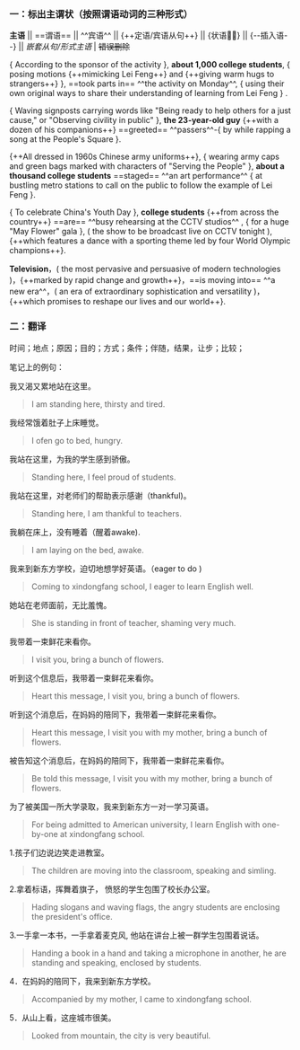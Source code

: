 ### 一：标出主谓状（按照谓语动词的三种形式）

**主语**  || ==谓语== || ^^宾语^^ || {++定语/宾语从句++} || {状语} || {--插入语--} || *嵌套从句/形式主语* |  ~~错误删除~~


{ According to the sponsor of the activity }, **about 1,000 college students**, { posing motions {++mimicking Lei Feng++} and {++giving warm hugs to strangers++} }, ==took parts in== ^^the activity on Monday^^, { using their own original ways to share their understanding of learning from Lei Feng } .

{ Waving signposts carrying words like "Being ready to help others for a just cause," or "Observing civility in public" }, **the 23-year-old guy** {++with a dozen of his companions++} ==greeted== ^^passers^^-{ by while rapping a song at the People's Square }.

{++All dressed in 1960s Chinese army uniforms++}, { wearing army caps and green bags marked with characters of "Serving the People" }, **about a thousand college students** ==staged== ^^an art performance^^ { at bustling metro stations to call on the public to follow the example of Lei Feng }.

{ To celebrate China's Youth Day }, **college students** {++from across the country++} ==are== ^^busy rehearsing at the CCTV studios^^ , { for a huge "May Flower" gala }, ( the show to be broadcast live on CCTV tonight ), {++which features a dance with a sporting theme led by four World Olympic champions++}.

**Television**，( the most pervasive and persuasive of modern technologies )，{++marked by rapid change and growth++}，==is moving into== ^^a new era^^，( an era of extraordinary sophistication and versatility )，{++which promises to reshape our lives and our world++}.

### 二：翻译

时间；地点；原因；目的；方式；条件；伴随，结果，让步；比较；

笔记上的例句：

我又渴又累地站在这里。
> I am standing here, thirsty and tired.

我经常饿着肚子上床睡觉。
> I ofen go to bed, hungry.

我站在这里，为我的学生感到骄傲。
> Standing here, I feel proud of students.

我站在这里，对老师们的帮助表示感谢（thankful)。
> Standing here, I am thankful to teachers.

我躺在床上，没有睡着（醒着awake).
> I am laying on the bed, awake.

我来到新东方学校，迫切地想学好英语。（eager to do )
> Coming to xindongfang school, I eager to learn English well.

她站在老师面前，无比羞愧。
> She is standing in front of teacher, shaming very much.

我带着一束鲜花来看你。
> I visit you, bring a bunch of flowers.

听到这个信息后，我带着一束鲜花来看你。
> Heart this message, I visit you, bring a bunch of flowers.

听到这个消息后，在妈妈的陪同下，我带着一束鲜花来看你。
> Heart this message, I visit you with my mother, bring a bunch of flowers.

被告知这个消息后，在妈妈的陪同下，我带着一束鲜花来看你。
> Be told this message, I visit you with my mother, bring a bunch of flowers.

为了被美国一所大学录取，我来到新东方一对一学习英语。
> For being admitted to American university, I learn English with one-by-one at xindongfang school.

1.孩子们边说边笑走进教室。
> The children are moving into the classroom, speaking and simling.

2.拿着标语，挥舞着旗子， 愤怒的学生包围了校长办公室。
> Hading slogans and waving flags, the angry students are enclosing the president's office.

3.一手拿一本书，一手拿着麦克风, 他站在讲台上被一群学生包围着说话。
> Handing a book in a hand and taking a microphone in another, he are standing and speaking, enclosed by students.

4．在妈妈的陪同下，我来到新东方学校。
> Accompanied by my mother, I came to xindongfang school.

5．从山上看，这座城市很美。
> Looked from mountain, the city is very beautiful.

